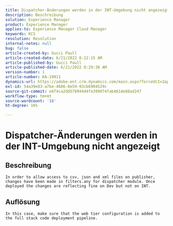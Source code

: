 ```yaml
---
title: Dispatcher-Änderungen werden in der INT-Umgebung nicht angezeigt
description: Beschreibung
solution: Experience Manager
product: Experience Manager
applies-to: Experience Manager Cloud Manager
keywords: KCS
resolution: Resolution
internal-notes: null
bug: false
article-created-by: Gucci Paull
article-created-date: 6/21/2022 8:22:15 AM
article-published-by: Gucci Paull
article-published-date: 6/21/2022 8:29:38 AM
version-number: 1
article-number: KA-19911
dynamics-url: https://adobe-ent.crm.dynamics.com/main.aspx?forceUCI=1&pagetype=entityrecord&etn=knowledgearticle&id=0a385a3e-3bf1-ec11-bb3d-6045bd015716
exl-id: 54a39e83-a7be-4686-8e59-93cb6904529c
source-git-commit: e8f4ca2dd578944d4fe399074fab461de88ad247
workflow-type: tm+mt
source-wordcount: '18'
ht-degree: 16%

---
```


# Dispatcher-Änderungen werden in der INT-Umgebung nicht angezeigt

## Beschreibung


`In order to allow access to csv, json and xml files on publisher, changes have been made in filters.any for dispatcher module. Once deployed the changes are reflecting fine on Dev but not on INT.`


## Auflösung


`In this case, make sure that the web tier configuration is added to the full stack code deployment pipeline.`

